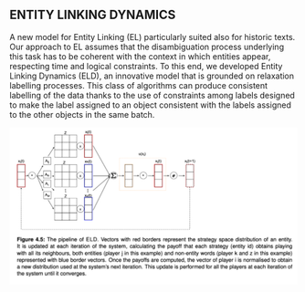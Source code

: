 ## ENTITY LINKING DYNAMICS

A new model for Entity Linking (EL) particularly suited also for historic texts.
Our approach to EL assumes that the disambiguation process underlying this task has to be coherent with the context in which entities appear, respecting time and logical constraints.
To this end, we developed Entity Linking Dynamics (ELD), an innovative model that is grounded on relaxation labelling processes.
This class of algorithms can produce consistent labelling of the data thanks to the use of constraints among labels designed to make the label assigned to an object consistent with the labels assigned to the other objects in the same batch.

![ELD pipeline](/benchmark/images/pipeline.png "ELD pipeline")
